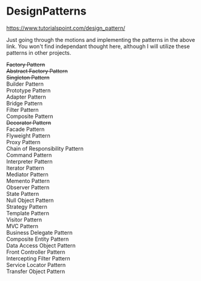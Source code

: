 # DesignPatterns
https://www.tutorialspoint.com/design_pattern/


Just going through the motions and implementing the patterns in the above link. 
You won't find independant thought here, although I will utilize these patterns in other projects.

~~Factory Pattern  
Abstract Factory Pattern  
Singleton Pattern~~  
Builder Pattern  
Prototype Pattern  
Adapter Pattern  
Bridge Pattern  
Filter Pattern  
Composite Pattern  
~~Decorator Pattern~~  
Facade Pattern  
Flyweight Pattern  
Proxy Pattern  
Chain of Responsibility Pattern  
Command Pattern  
Interpreter Pattern  
Iterator Pattern  
Mediator Pattern  
Memento Pattern  
Observer Pattern  
State Pattern  
Null Object Pattern  
Strategy Pattern  
Template Pattern  
Visitor Pattern  
MVC Pattern  
Business Delegate Pattern  
Composite Entity Pattern  
Data Access Object Pattern  
Front Controller Pattern  
Intercepting Filter Pattern  
Service Locator Pattern  
Transfer Object Pattern  
